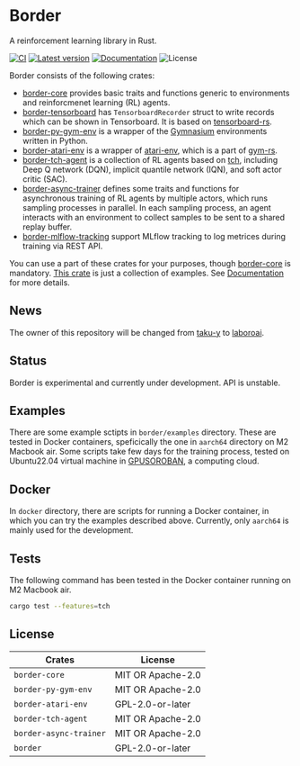 # Border

A reinforcement learning library in Rust.

[![CI](https://github.com/taku-y/border/actions/workflows/ci.yml/badge.svg)](https://github.com/taku-y/border/actions/workflows/ci.yml)
[![Latest version](https://img.shields.io/crates/v/border.svg)](https://crates.io/crates/border)
[![Documentation](https://docs.rs/border/badge.svg)](https://docs.rs/border)
![License](https://img.shields.io/crates/l/border.svg)

Border consists of the following crates:

* [border-core](https://crates.io/crates/border-core) provides basic traits and functions generic to environments and reinforcmenet learning (RL) agents.
* [border-tensorboard](https://crates.io/crates/border-tensorboard) has `TensorboardRecorder` struct to write records which can be shown in Tensorboard. It is based on [tensorboard-rs](https://crates.io/crates/tensorboard-rs).
* [border-py-gym-env](https://crates.io/crates/border-py-gym-env) is a wrapper of the [Gymnasium](https://gymnasium.farama.org) environments written in Python.
* [border-atari-env](https://crates.io/crates/border-atari-env) is a wrapper of [atari-env](https://crates.io/crates/atari-env), which is a part of [gym-rs](https://crates.io/crates/gym-rs).
* [border-tch-agent](https://crates.io/crates/border-tch-agent) is a collection of RL agents based on [tch](https://crates.io/crates/tch), including Deep Q network (DQN), implicit quantile network (IQN), and soft actor critic (SAC).
* [border-async-trainer](https://crates.io/crates/border-async-trainer) defines some traits and functions for asynchronous training of RL agents by multiple actors, which runs sampling processes in parallel. In each sampling process, an agent interacts with an environment to collect samples to be sent to a shared replay buffer.
* [border-mlflow-tracking](https://crates.io/crates/border-mlflow-tracking) support MLflow tracking to log metrices during training via REST API.

You can use a part of these crates for your purposes, though [border-core](https://crates.io/crates/border-core) is mandatory. [This crate](https://crates.io/crates/border) is just a collection of examples. See [Documentation](https://docs.rs/border) for more details.

## News

The owner of this repository will be changed from [taku-y](https://github.com/taku-y) to [laboroai](https://github.com/laboroai).

## Status

Border is experimental and currently under development. API is unstable.

## Examples

There are some example sctipts in `border/examples` directory. These are tested in Docker containers, speficically the one in `aarch64` directory on M2 Macbook air. Some scripts take few days for the training process, tested on Ubuntu22.04 virtual machine in  [GPUSOROBAN](https://soroban.highreso.jp), a computing cloud.

## Docker

In `docker` directory, there are scripts for running a Docker container, in which you can try the examples described above. Currently, only `aarch64` is mainly used for the development.

## Tests

The following command has been tested in the Docker container running on M2 Macbook air.

```bash
cargo test --features=tch
```

## License

Crates                | License
----------------------|------------------
`border-core`         | MIT OR Apache-2.0
`border-py-gym-env`   | MIT OR Apache-2.0
`border-atari-env`    | GPL-2.0-or-later
`border-tch-agent`    | MIT OR Apache-2.0
`border-async-trainer`| MIT OR Apache-2.0
`border`              | GPL-2.0-or-later
